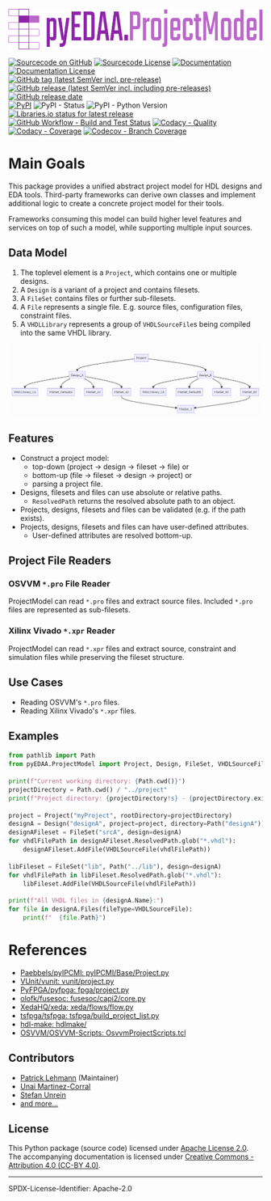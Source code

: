 <p align="center">
  <a title="edaa-org.github.io/pySVModel" href="https://edaa-org.github.io/pyEDAA.ProjectModel"><img height="80px" src="doc/_static/logo_on_dark.svg"/></a>
</p>

[![Sourcecode on GitHub](https://img.shields.io/badge/pyEDAA-ProjectModel-ab47bc.svg?longCache=true&style=flat-square&logo=github&longCache=true&logo=GitHub&labelColor=6a1b9a)](https://github.com/edaa-org/pyEDAA.ProjectModel)
[![Sourcecode License](https://img.shields.io/pypi/l/pyEDAA.ProjectModel?longCache=true&style=flat-square&logo=Github&label=code%20license)](LICENSE.md)
[![Documentation](https://img.shields.io/website?longCache=true&style=flat-square&label=edaa-org.github.io%2FpyEDAA.ProjectModel&logo=GitHub&logoColor=fff&up_color=blueviolet&up_message=Read%20now%20%E2%9E%9A&url=https%3A%2F%2Fedaa-org.github.io%2FpyEDAA.ProjectModel%2Findex.html)](https://edaa-org.github.io/pyEDAA.ProjectModel/)
[![Documentation License](https://img.shields.io/badge/doc%20license-CC--BY%204.0-green?longCache=true&style=flat-square)](LICENSE.md)  
[![GitHub tag (latest SemVer incl. pre-release)](https://img.shields.io/github/v/tag/edaa-org/pyEDAA.ProjectModel?longCache=true&style=flat-square&logo=GitHub&include_prereleases)](https://github.com/edaa-org/pyEDAA.ProjectModel/tags)
[![GitHub release (latest SemVer incl. including pre-releases)](https://img.shields.io/github/v/release/edaa-org/pyEDAA.ProjectModel?longCache=true&style=flat-square&logo=GitHub&include_prereleases)](https://github.com/edaa-org/pyEDAA.ProjectModel/releases/latest)
[![GitHub release date](https://img.shields.io/github/release-date/edaa-org/pyEDAA.ProjectModel?longCache=true&style=flat-square&logo=GitHub)](https://github.com/edaa-org/pyEDAA.ProjectModel/releases)  
[![PyPI](https://img.shields.io/pypi/v/pyEDAA.ProjectModel?longCache=true&style=flat-square&logo=PyPI&logoColor=FBE072)](https://pypi.org/project/pyEDAA.ProjectModel/)
![PyPI - Status](https://img.shields.io/pypi/status/pyEDAA.ProjectModel?longCache=true&style=flat-square&logo=PyPI&logoColor=FBE072)
![PyPI - Python Version](https://img.shields.io/pypi/pyversions/pyEDAA.ProjectModel?longCache=true&style=flat-square&logo=PyPI&logoColor=FBE072)
[![Libraries.io status for latest release](https://img.shields.io/librariesio/release/pypi/pyEDAA.ProjectModel?longCache=true&style=flat-square)](https://libraries.io/github/edaa-org/pyEDAA.ProjectModel)  
[![GitHub Workflow - Build and Test Status](https://img.shields.io/github/workflow/status/edaa-org/pyEDAA.ProjectModel/Unit%20Testing,%20Coverage%20Collection,%20Package,%20Release,%20Documentation%20and%20Publish/master?longCache=true&style=flat-square&label=build%20and%20test&logo=GitHub%20Actions&logoColor=FFFFFF)](https://github.com/edaa-org/pyEDAA.ProjectModel/actions?query=workflow%3A%22Unit%20Testing,%20Coverage%20Collection,%20Package,%20Release,%20Documentation%20and%20Publish%22)
[![Codacy - Quality](https://img.shields.io/codacy/grade/c2635df20fa840bc85639ca2fa1d9cb4?longCache=true&style=flat-square&logo=Codacy)](https://www.codacy.com/manual/edaa-org/pyEDAA.ProjectModel)
[![Codacy - Coverage](https://img.shields.io/codacy/coverage/c2635df20fa840bc85639ca2fa1d9cb4?longCache=true&style=flat-square&logo=Codacy)](https://www.codacy.com/manual/edaa-org/pyEDAA.ProjectModel)
[![Codecov - Branch Coverage](https://img.shields.io/codecov/c/github/edaa-org/pyEDAA.ProjectModel?longCache=true&style=flat-square&logo=Codecov)](https://codecov.io/gh/edaa-org/pyEDAA.ProjectModel)

<!--
[![Dependent repos (via libraries.io)](https://img.shields.io/librariesio/dependent-repos/pypi/pyEDAA.ProjectModel?longCache=true&style=flat-square&logo=GitHub)](https://github.com/edaa-org/pyEDAA.ProjectModel/network/dependents)
[![Requires.io](https://img.shields.io/requires/github/edaa-org/pyEDAA.ProjectModel?longCache=true&style=flat-square)](https://requires.io/github/edaa-org/pyEDAA.ProjectModel/requirements/?branch=master)
[![Libraries.io SourceRank](https://img.shields.io/librariesio/sourcerank/pypi/pyEDAA.ProjectModel)](https://libraries.io/github/edaa-org/pyEDAA.ProjectModel/sourcerank)  
-->

# Main Goals

This package provides a unified abstract project model for HDL designs and EDA tools.
Third-party frameworks can derive own classes and implement additional logic to create
a concrete project model for their tools.

Frameworks consuming this model can build higher level features and services on top of
such a model, while supporting multiple input sources.

## Data Model

1. The toplevel element is a `Project`, which contains one or multiple designs.
2. A `Design` is a variant of a project and contains filesets.
3. A `FileSet` contains files or further sub-filesets.
4. A `File` represents a single file. E.g. source files, configuration files, constraint files.
5. A `VHDLLibrary` represents a group of `VHDLSourceFile`s being compiled into the same VHDL library.

![img.png](doc/datamodel.png)

## Features

* Construct a project model:  
  * top-down (project &rarr; design &rarr; fileset &rarr; file) or
  * bottom-up (file &rarr; fileset &rarr; design &rarr; project) or
  * parsing a project file.
* Designs, filesets and files can use absolute or relative paths.
  * `ResolvedPath` returns the resolved absolute path to an object.
* Projects, designs, filesets and files can be validated (e.g. if the path exists).
* Projects, designs, filesets and files can have user-defined attributes.
  * User-defined attributes are resolved bottom-up.


## Project File Readers

### OSVVM `*.pro` File Reader

ProjectModel can read `*.pro` files and extract source files. Included `*.pro` files
are represented as sub-filesets.

### Xilinx Vivado `*.xpr` Reader

ProjectModel can read `*.xpr` files and extract source, constraint and simulation
files while preserving the fileset structure.

## Use Cases
* Reading OSVVM's `*.pro` files.
* Reading Xilinx Vivado's `*.xpr` files.


## Examples

```python
from pathlib import Path
from pyEDAA.ProjectModel import Project, Design, FileSet, VHDLSourceFile

print(f"Current working directory: {Path.cwd()}")
projectDirectory = Path.cwd() / "../project"
print(f"Project directory: {projectDirectory!s} - {projectDirectory.exists()}")

project = Project("myProject", rootDirectory=projectDirectory)
designA = Design("designA", project=project, directory=Path("designA"))
designAFileset = FileSet("srcA", design=designA)
for vhdlFilePath in designAFileset.ResolvedPath.glob("*.vhdl"):
	designAFileset.AddFile(VHDLSourceFile(vhdlFilePath))

libFileset = FileSet("lib", Path("../lib"), design=designA)
for vhdlFilePath in libFileset.ResolvedPath.glob("*.vhdl"):
	libFileset.AddFile(VHDLSourceFile(vhdlFilePath))

print(f"All VHDL files in {designA.Name}:")
for file in designA.Files(fileType=VHDLSourceFile):
	print(f"  {file.Path}")
```


# References

- [Paebbels/pyIPCMI: pyIPCMI/Base/Project.py](https://github.com/Paebbels/pyIPCMI/blob/master/pyIPCMI/Base/Project.py)
- [VUnit/vunit: vunit/project.py](https://github.com/VUnit/vunit/blob/master/vunit/project.py)
- [PyFPGA/pyfpga: fpga/project.py](https://github.com/PyFPGA/pyfpga/blob/main/fpga/project.py)
- [olofk/fusesoc: fusesoc/capi2/core.py](https://github.com/olofk/fusesoc/blob/master/fusesoc/capi2/core.py)
- [XedaHQ/xeda: xeda/flows/flow.py](https://github.com/XedaHQ/xeda/blob/master/xeda/flows/flow.py)
- [tsfpga/tsfpga: tsfpga/build_project_list.py](https://gitlab.com/tsfpga/tsfpga/-/blob/master/tsfpga/build_project_list.py)
- [hdl-make: hdlmake/](https://ohwr.org/project/hdl-make/tree/master/hdlmake)
- [OSVVM/OSVVM-Scripts: OsvvmProjectScripts.tcl](https://github.com/OSVVM/OSVVM-Scripts/blob/master/OsvvmProjectScripts.tcl)



## Contributors
* [Patrick Lehmann](https://github.com/Paebbels) (Maintainer)
* [Unai Martinez-Corral](https://github.com/umarcor)
* [Stefan Unrein](https://github.com/stefanunrein)
* [and more...](https://github.com/edaa-org/pyEDAA.ProjectModel/graphs/contributors)


## License

This Python package (source code) licensed under [Apache License 2.0](LICENSE.md).  
The accompanying documentation is licensed under [Creative Commons - Attribution 4.0 (CC-BY 4.0)](doc/Doc-License.rst).

-------------------------
SPDX-License-Identifier: Apache-2.0

